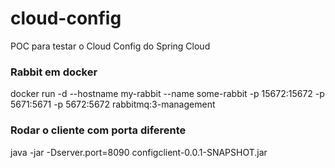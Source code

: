 # cloud-config
POC para testar o Cloud Config do Spring Cloud

### Rabbit em docker ###
docker run -d --hostname my-rabbit --name some-rabbit -p 15672:15672 -p 5671:5671 -p 5672:5672 rabbitmq:3-management

### Rodar o cliente com porta diferente ###
java -jar -Dserver.port=8090 configclient-0.0.1-SNAPSHOT.jar
